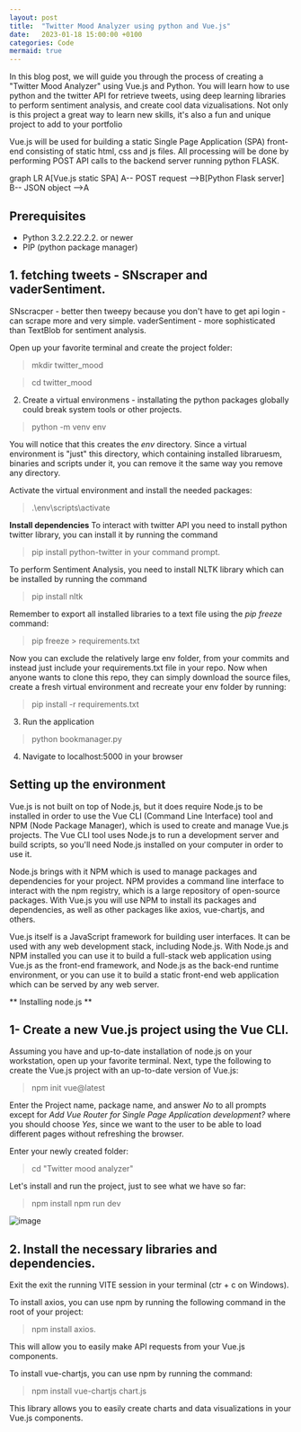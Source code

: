 ```yaml
---
layout: post
title:  "Twitter Mood Analyzer using python and Vue.js"
date:   2023-01-18 15:00:00 +0100
categories: Code
mermaid: true
---
```

In this blog post, we will guide you through the process of creating a "Twitter Mood Analyzer" using Vue.js and Python. 
You will learn how to use python and the twitter API for retrieve tweets, using deep learning libraries to perform sentiment analysis, 
and create cool data vizualisations. 
Not only is this project a great way to learn new skills, it's also a fun and unique project to add to your portfolio

Vue.js will be used for building a static Single Page Application (SPA) front-end consisting of static html, css and js files. 
All processing will be done by performing POST API calls to the backend server running python FLASK.

<div class="mermaid">
graph LR
    A[Vue.js static SPA]
    A-- POST request -->B[Python Flask server]
    B-- JSON object -->A
</div>

## Prerequisites
* Python 3.2.2.22.2.2. or newer
* PIP (python package manager)

## 1. fetching tweets - SNscraper and vaderSentiment.
SNscracper - better then tweepy because you don't have to get api login - can scrape more and very simple.
vaderSentiment - more sophisticated than TextBlob for sentiment analysis.

Open up your favorite terminal and create the project folder:
> mkdir twitter_mood

> cd twitter_mood

2. Create a virtual environmens - installating the python packages globally could break system tools or other projects.
> python -m venv env

You will notice that this creates the _env_ directory. Since a virtual environment is "just" this directory, which containing installed libraruesm, binaries and scripts under it, you can remove it the same way you remove any directory.

Activate the virtual environment and install the needed packages:
> .\env\scripts\activate

**Install dependencies**
To interact with twitter API you need to install python twitter library, you can install it by running the command 
> pip install python-twitter in your command prompt.

To perform Sentiment Analysis, you need to install NLTK library which can be installed by running the command 
> pip install nltk 

Remember to export all installed libraries to a text file using the _pip freeze_ command:
> pip freeze > requirements.txt

Now you can exclude the relatively large env folder, from your commits and instead just include your requirements.txt file in your repo. Now when anyone wants to clone this repo, they can simply download the source files, create a fresh virtual environment and recreate your env folder by running:
> pip install -r requirements.txt



3) Run the application
> python bookmanager.py

4) Navigate to localhost:5000 in your browser




## Setting up the environment
Vue.js is not built on top of Node.js, but it does require Node.js to be installed in order to use the Vue CLI (Command Line Interface) tool 
and NPM (Node Package Manager), which is used to create and manage Vue.js projects. The Vue CLI tool uses Node.js to run a development server
and build scripts, so you'll need Node.js installed on your computer in order to use it.

Node.js brings with it NPM which is used to manage packages and dependencies for your project. NPM provides a command line interface to
interact with the npm registry, which is a large repository of open-source packages. With Vue.js you will use NPM to install its packages and
dependencies, as well as other packages like axios, vue-chartjs, and others.

Vue.js itself is a JavaScript framework for building user interfaces. It can be used with any web development stack, including Node.js. 
With Node.js and NPM installed you can use it to build a full-stack web application using Vue.js as the front-end framework, and Node.js 
as the back-end runtime environment, or you can use it to build a static front-end web application which can be served by any web server.

** Installing node.js **

## 1- Create a new Vue.js project using the Vue CLI. 
Assuming you have and up-to-date installation of node.js on your workstation, open up your favorite terminal. Next, type the following to create the Vue.js project with an up-to-date version of Vue.js:
> npm init vue@latest

Enter the Project name, package name, and answer _No_ to all prompts except for _Add Vue Router for Single Page Application development?_ where you should choose _Yes_, since we want to the user to be able to load different pages without refreshing the browser.

Enter your newly created folder:
> cd "Twitter mood analyzer"

Let's install and run the project, just to see what we have so far:
> npm install
> npm run dev

![image](https://user-images.githubusercontent.com/115409427/213210869-5554542c-47cd-440c-a0c2-040808b7e87e.png)

## 2. Install the necessary libraries and dependencies.
Exit the exit the running VITE session in your terminal (ctr + c on Windows).

To install axios, you can use npm by running the following command in the root of your project: 
> npm install axios. 

This will allow you to easily make API requests from your Vue.js components.

To install vue-chartjs, you can use npm by running the command: 
> npm install vue-chartjs chart.js

This library allows you to easily create charts and data visualizations in your Vue.js components.







